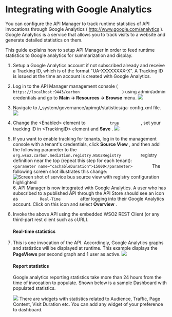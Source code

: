 # Integrating with Google Analytics

You can configure the API Manager to track runtime statistics of API invocations through Google Analytics ( http://www.google.com/analytics ). Google Analytics is a service that allows you to track visits to a website and generate detailed statistics on them.

This guide explains how to setup API Manager in order to feed runtime statistics to Google analytics for summarization and display.

1.  Setup a Google Analytics account if not subscribed already and receive a Tracking ID, which is of the format "UA-XXXXXXXX-X". A Tracking ID is issued at the time an account is created with Google Analytics.
2.  Log in to the API Manager management console ( `                     https://localhost:9443/carbon                   ` ) using admin/admin credentials and go to **Main -&gt; Resources -&gt; Browse** menu.
    ![](attachments/103335165/103335168.png)
3.  Navigate to /\_system/governance/apimgt/statistics/ga-config.xml file.
    ![](attachments/103335165/103335167.png)

4.  Change the &lt;Enabled&gt; element to `           true          ` , set your tracking ID in &lt;TrackingID&gt; element and **Save** .
    ![](attachments/103335165/103335166.png)

5.  If you want to enable tracking for tenants, log in to the management console with a tenant's credentials, click **Source View** , and then add the following parameter to the `          org.wso2.carbon.mediation.registry.WSO2Registry         ` registry definition near the top (repeat this step for each tenant):
    `          <parameter name="cachableDuration">15000</parameter>         `
    The following screen shot illustrates this change:
    ![Screen shot of service bus source view with registry configuration highlighted](attachments/103335165/103335169.png "Registry configuration")6.  API Manager is now integrated with Google Analytics. A user who has subscribed to a published API through the API Store should see an icon as `          Real-Time         ` after logging into their Google Analytics account. Click on this icon and select **Overview** .
7.  Invoke the above API using the embedded WSO2 REST Client (or any third-part rest client such as cURL).

    #### Real-time statistics

8.  This is one invocation of the API. Accordingly, Google Analytics graphs and statistics will be displayed at runtime. This example displays the **PageViews** per second graph and 1 user as active.
    ![](attachments/103335165/103335171.png)
    #### Report statistics

    Google analytics reporting statistics take more than 24 hours from the time of invocation to populate. Shown below is a sample Dashboard with populated statistics.

    ![](attachments/103335165/103335170.png)
    There are widgets with statistics related to Audience, Traffic, Page Content, Visit Duration etc. You can add any widget of your preference to dashboard.


